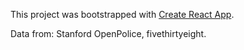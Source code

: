 This project was bootstrapped with [Create React App](https://github.com/facebookincubator/create-react-app).

Data from: Stanford OpenPolice, fivethirtyeight.